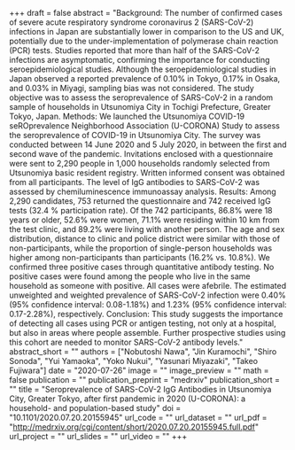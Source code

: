 +++
draft = false
abstract = "Background: The number of confirmed cases of severe acute respiratory syndrome coronavirus 2 (SARS-CoV-2) infections in Japan are substantially lower in comparison to the US and UK, potentially due to the under-implementation of polymerase chain reaction (PCR) tests. Studies reported that more than half of the SARS-CoV-2 infections are asymptomatic, confirming the importance for conducting seroepidemiological studies. Although the seroepidemiological studies in Japan observed a reported prevalence of 0.10% in Tokyo, 0.17% in Osaka, and 0.03% in Miyagi, sampling bias was not considered. The study objective was to assess the seroprevalence of SARS-CoV-2 in a random sample of households in Utsunomiya City in Tochigi Prefecture, Greater Tokyo, Japan. Methods: We launched the Utsunomiya COVID-19 seROprevalence Neighborhood Association (U-CORONA) Study to assess the seroprevalence of COVID-19 in Utsunomiya City. The survey was conducted between 14 June 2020 and 5 July 2020, in between the first and second wave of the pandemic. Invitations enclosed with a questionnaire were sent to 2,290 people in 1,000 households randomly selected from Utsunomiya basic resident registry. Written informed consent was obtained from all participants. The level of IgG antibodies to SARS-CoV-2 was assessed by chemiluminescence immunoassay analysis. Results: Among 2,290 candidates, 753 returned the questionnaire and 742 received IgG tests (32.4 % participation rate). Of the 742 participants, 86.8% were 18 years or older, 52.6% were women, 71.1% were residing within 10 km from the test clinic, and 89.2% were living with another person. The age and sex distribution, distance to clinic and police district were similar with those of non-participants, while the proportion of single-person households was higher among non-participants than participants (16.2% vs. 10.8%). We confirmed three positive cases through quantitative antibody testing. No positive cases were found among the people who live in the same household as someone with positive. All cases were afebrile. The estimated unweighted and weighted prevalence of SARS-CoV-2 infection were 0.40% (95% confidence interval: 0.08-1.18%) and 1.23% (95% confidence interval: 0.17-2.28%), respectively. Conclusion: This study suggests the importance of detecting all cases using PCR or antigen testing, not only at a hospital, but also in areas where people assemble. Further prospective studies using this cohort are needed to monitor SARS-CoV-2 antibody levels."
abstract_short = ""
authors = ["Nobutoshi Nawa", "Jin Kuramochi", "Shiro Sonoda", "Yui Yamaoka", "Yoko Nukui", "Yasunari Miyazaki", "Takeo Fujiwara"]
date = "2020-07-26"
image = ""
image_preview = ""
math = false
publication = ""
publication_preprint = "medrxiv"
publication_short = ""
title = "Seroprevalence of SARS-CoV-2 IgG Antibodies in Utsunomiya City, Greater Tokyo, after first pandemic in 2020 (U-CORONA): a household- and population-based study"
doi = "10.1101/2020.07.20.20155945"
url_code = ""
url_dataset = ""
url_pdf = "http://medrxiv.org/cgi/content/short/2020.07.20.20155945.full.pdf"
url_project = ""
url_slides = ""
url_video = ""
+++